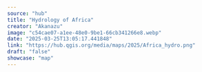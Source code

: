 ```yaml
---
source: "hub"
title: "Hydrology of Africa"
creator: "Akanazu"
image: "c54cae07-a1ee-48e0-9be1-66cb341266e8.webp"
date: "2025-03-25T13:05:17.441848"
link: "https://hub.qgis.org/media/maps/2025/Africa_hydro.png"
draft: "false"
showcase: "map"
---
```

